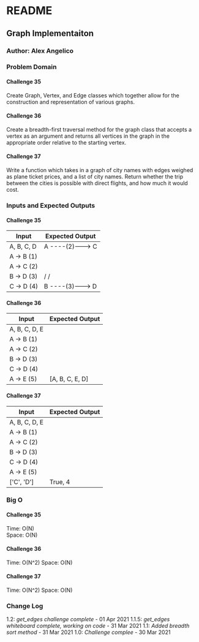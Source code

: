 # README

## Graph Implementaiton

### Author: Alex Angelico

### Problem Domain

#### Challenge 35

Create Graph, Vertex, and Edge classes which together allow for the construction and representation of various graphs.

#### Challenge 36

Create a breadth-first traversal method for the graph class that accepts a vertex as an argument and returns all vertices in the graph in the appropriate order relative to the starting vertex.

#### Challenge 37

Write a function which takes in a graph of city names with edges weighed as plane ticket prices, and a list of city names. Return whether the trip between the cities is possible with direct flights, and how much it would cost.

### Inputs and Expected Outputs

#### Challenge 35

Input | Expected Output
----- | ---------------
A, B, C, D | A ----(2)---> C
A -> B (1) | |             |
A -> C (2) | | (1)     (4) |
B -> D (3) | \/           \/
C -> D (4) | B ----(3)---> D

#### Challenge 36

Input | Expected Output
----- | ---------------
A, B, C, D, E |
A -> B (1)    |
A -> C (2)    |
B -> D (3)    |
C -> D (4)    |
A -> E (5)    | [A, B, C, E, D]

#### Challenge 37

Input | Expected Output
----- | ---------------
A, B, C, D, E |
A -> B (1)    |
A -> C (2)    |
B -> D (3)    |
C -> D (4)    |
A -> E (5)    |
['C', 'D']    | True, 4

### Big O

#### Challenge 35

Time: O(N)  
Space: O(N)

#### Challenge 36

Time: O(N^2)
Space: O(N)

#### Challenge 37

Time: O(N^2)
Space: O(N)

### Change Log

1.2: *get_edges challenge complete* - 01 Apr 2021
1.1.5: *get_edges whiteboard complete, working on code* - 31 Mar 2021
1.1: *Added breadth sort method* - 31 Mar 2021
1.0: *Challenge complee* - 30 Mar 2021
